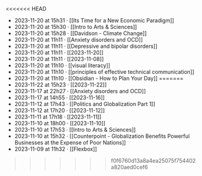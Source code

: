 <<<<<<< HEAD
- 2023-11-20 at 15h31 · [[Its Time for a New Economic Paradigm]]
- 2023-11-20 at 15h30 · [[Intro to Arts & Sciences]]
- 2023-11-20 at 15h28 · [[Davidson - Climate Change]]
- 2023-11-20 at 11h11 · [[Anxiety disorders and OCD]]
- 2023-11-20 at 11h11 · [[Depressive and bipolar disorders]]
- 2023-11-20 at 11h11 · [[2023-11-20]]
- 2023-11-20 at 11h11 · [[2023-11-08]]
- 2023-11-20 at 11h10 · [[visual literacy]]
- 2023-11-20 at 11h10 · [[principles of effective technical communication]]
- 2023-11-20 at 11h10 · [[Obsidian - How to Plan Your Day]]
=======
- 2023-11-22 at 15h23 · [[2023-11-22]]
- 2023-11-17 at 22h27 · [[Anxiety disorders and OCD]]
- 2023-11-17 at 14h55 · [[2023-11-16]]
- 2023-11-12 at 17h43 · [[Politics and Globalization Part 1]]
- 2023-11-12 at 17h20 · [[2023-11-12]]
- 2023-11-11 at 17h18 · [[2023-11-11]]
- 2023-11-10 at 18h00 · [[2023-11-10]]
- 2023-11-10 at 17h53 · [[Intro to Arts & Sciences]]
- 2023-11-10 at 15h32 · [[Counterpoint - Globalization Benefits Powerful Businesses at the Expense of Poor Nations]]
- 2023-11-09 at 11h32 · [[Flexbox]]
>>>>>>> f0f6760d13a8a4ea25075f754402a820aed0cef6
